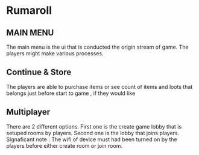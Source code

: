 # Rumaroll

<h2>MAIN MENU</h2>


<p> The main menu is the ui that is conducted the origin stream of game. The players might make various processes.</p>



<h2>Continue & Store</h2>
<p> The players are able to purchase items or see count of items and loots that belongs just before start to game , if they would like</p>


<h2>Multiplayer</h2>


<p> There are 2 different options. First one is the create game lobby that is setuped rooms by players. Second one is the lobby that joins players. Signaficant note : The wifi of device must had been turned on by the players before either create room or join room.</p>


